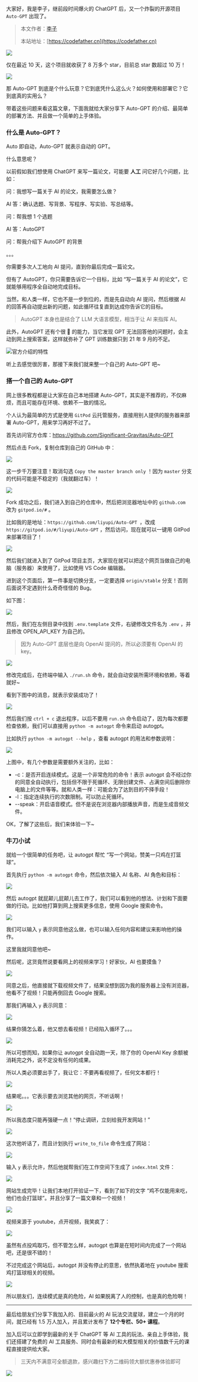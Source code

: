 大家好，我是李子，继前段时间爆火的 ChatGPT 后，又一个炸裂的开源项目 `Auto-GPT` 出现了。

> 本文作者：[李子](https://yuyuanweb.feishu.cn/wiki/Abldw5WkjidySxkKxU2cQdAtnah)
>
> 本站地址：[https://codefather.cn](https://codefather.cn)

![](https://pic.yupi.icu/5563/202311080949783.png)

仅在最近 10 天，这个项目就收获了 8 万多个 star，目前总 star 数超过 10 万！

![](https://pic.yupi.icu/5563/202311080949337.png)

那 Auto-GPT 到底是个什么玩意？它到底凭什么这么火？如何使用和部署它？它到底真的实用么？

带着这些问题来看这篇文章，下面我就给大家分享下 Auto-GPT 的介绍、最简单的部署方法、并且做一个简单的上手体验。

### 什么是 Auto-GPT？

Auto 即自动，Auto-GPT 就表示自动的 GPT。

什么意思呢？

以前假如我们想使用 ChatGPT 来写一篇论文，可能要 **人工** 问它好几个问题，比如：

问：我想写一篇关于 AI 的论文，我需要怎么做？

AI 答：确认选题、写背景、写程序、写实验、写总结等。

问：帮我想 1 个选题

AI 答：AutoGPT

问：帮我介绍下 AutoGPT 的背景

。。。

你需要多次人工地向 AI 提问，直到你最后完成一篇论文。

但有了 AutoGPT，你只需要告诉它一个目标，比如 “写一篇关于 AI 的论文”，它就能够用程序全自动地完成目标。

当然，和人类一样，它也不是一步到位的，而是先自动向 AI 提问，然后根据 AI 的回答再自动提出新的问题，如此循环往复直到达成你告诉它的目标。

> AutoGPT 本身也是结合了 LLM 大语言模型，相当于让 AI 来指挥 AI。

此外，AutoGPT 还有个很 🐂 的能力，当它发现 GPT 无法回答他的问题时，会主动到网上搜索答案，这样就弥补了 GPT 训练数据只到 21 年 9 月的不足。

![](https://pic.yupi.icu/5563/202311080949192.png)官方介绍的特性

听上去感觉很厉害，那接下来我们就来整一个自己的 Auto-GPT 吧~

### 搭一个自己的 Auto-GPT

网上很多教程都是让大家在自己本地搭建 Auto-GPT，其实是不推荐的，不仅麻烦，而且可能存在环境、依赖不一致的情况。

个人认为最简单的方式是使用 `GitPod` 云托管服务，直接用别人提供的服务器来部署 Auto-GPT，用来学习再好不过了。

首先访问官方仓库：https://github.com/Significant-Gravitas/Auto-GPT

然后点击 Fork，复制仓库到自己的 GitHub 中：

![](https://pic.yupi.icu/5563/202311080949480.png)

这一步千万要注意！取消勾选 `Copy the master branch only` ！因为 `master` 分支的代码可能是不稳定的（我就翻过车）！

![](https://pic.yupi.icu/5563/202311080949079.png)

Fork 成功之后，我们进入到自己的仓库中，然后把浏览器地址中的 `github.com` 改为 `gitpod.io/#` 。

比如我的是地址：`https://github.com/liyupi/Auto-GPT `，改成 `https://gitpod.io/#/liyupi/Auto-GPT` ，然后访问，现在就可以一键用 GitPod 来部署项目了！

![](https://pic.yupi.icu/5563/202311080949092.png)

然后我们就进入到了 GitPod 项目主页，大家现在就可以把这个网页当做自己的电脑（服务器）来使用了，比如使用 VS Code 编辑器。

进到这个页面后，第一件事是切换分支，一定要选择 `origin/stable` 分支！否则后面说不定遇到什么奇奇怪怪的 Bug。

如下图：

![](https://pic.yupi.icu/5563/202311080949651.png)

然后，我们在左侧目录中找到 `.env.template` 文件，右键修改文件名为 `.env` ，并且修改 OPEN_API_KEY 为自己的。

> 因为 Auto-GPT 底层也是向 OpenAI 提问的，所以必须要有 OpenAI 的 key。

![](https://pic.yupi.icu/5563/202311080949926.png)

修改完成后，在终端中输入 `./run.sh` 命令，就会自动安装所需环境和依赖，等着就好~

看到下图中的消息，就表示安装成功了！

![](https://pic.yupi.icu/5563/202311080949186.png)

然后我们按 `ctrl + c` 退出程序，以后不要用 `run.sh` 命令启动了，因为每次都要检查依赖，我们可以直接用 `python -m autogpt` 命令来启动 autogpt。

比如执行 `python -m autogpt --help` ，查看 autogpt 的用法和参数说明：

![](https://pic.yupi.icu/5563/202311080949690.png)

上图中，有几个参数是需要额外关注的，比如：

- -c：是否开启连续模式。这是一个非常危险的命令！表示 autogpt 会不经过你的同意全自动执行，包括但不限于死循环、无限创建文件、占满空间后删除你电脑上的文件等等。就和人类一样：可能会为了达到目的不择手段！
- -l：指定连续执行的次数限制。可以防止死循环。
- --speak：开启语音模式。但不是说在浏览器内部播放声音，而是生成音频文件。

OK，了解了这些后，我们来体验一下~

### 牛刀小试

就给一个很简单的任务吧，让 autogpt 帮忙 “写一个网站，赞美一只鸡在打篮球”。

首先执行 `python -m autogpt` 命令，然后依次输入 AI 名称、AI 角色和目标：

![](https://pic.yupi.icu/5563/202311080949431.png)

然后 autogpt 就屁颠儿屁颠儿去工作了，我们可以看到他的想法、计划和下面要做的行动。比如他打算到网上搜索更多信息，使用 Google 搜索命令。

![](https://pic.yupi.icu/5563/202311080949338.png)

我们可以输入 `y` 表示同意他这么做，也可以输入任何内容和建议来影响他的操作。

这里我就同意他吧~

然后呢，这货竟然说要看网上的视频来学习！好家伙，AI 也要摸鱼？

![](https://pic.yupi.icu/5563/202311080949250.png)

同意之后，他直接就下载视频文件了，结果没想到因为我的服务器上没有浏览器，他看不了视频！只能再倒回去 Google 搜索。

那我们再输入 `y` 表示同意：

![](https://pic.yupi.icu/5563/202311080949350.png)

结果你猜怎么着，他又想去看视频！已经陷入循环了。。。

![](https://pic.yupi.icu/5563/202311080949078.png)

所以可想而知，如果你让 autogpt 全自动跑一天，除了你的 OpenAI Key 余额被消耗完之外，说不定没有任何的成果。

所以人类必须要出手了，我让它：不要再看视频了，任何文本都行！

![](https://pic.yupi.icu/5563/202311080949673.png)

结果呢。。。它表示要去浏览其他的网页，不听话啊！

![](https://pic.yupi.icu/5563/202311080949398.png)

所以我态度只能再强硬一点！“停止调研，立刻给我开发网站！”

![](https://pic.yupi.icu/5563/202311080949231.png)

这次他听话了，而且计划执行 `write_to_file` 命令生成了网站：

![](https://pic.yupi.icu/5563/202311080949453.png)

输入 `y` 表示允许，然后他就帮我们在工作空间下生成了 `index.html` 文件：

![](https://pic.yupi.icu/5563/202311080949148.png)

网站生成完毕！让我们本地打开验证一下，看到了如下的文字 “鸡不仅能用来吃，他们也会打篮球”。并且分享了一篇文章和一个视频！

![](https://pic.yupi.icu/5563/202311080949447.png)

视频来源于 youtube，点开视频，我笑疯了：

![](https://pic.yupi.icu/5563/202311080949432.png)

虽然有点投鸡取巧，但不管怎么样，autogpt 也算是在短时间内完成了一个网站吧，还是很不错的！

不过完成这个网站后，autogpt 并没有停止的意思，依然执着地在 youtube 搜索鸡打篮球相关的视频。

![](https://pic.yupi.icu/5563/202311080950329.png)

所以朋友们，连续模式是真的危险，AI 如果脱离了人的控制，也是真的危险啊！

------

最后给朋友们分享下我加入的、目前最火的 AI 玩法交流星球，建立一个月的时间，就已经有 1.5 万人加入，并且累计发布了 **12个专栏、50+ 课程**。

加入后可以立即学到最新的关于 ChatGPT 等 AI 工具的玩法、亲自上手体验，我们还搭建了免费的 AI 工具服务、同时会有最新的和大模型相关的价值数千元的课程直接提供给大家。

> 三天内不满意可全额退款，感兴趣扫下方二维码领大额优惠券体验即可

![](https://pic.yupi.icu/5563/202311080950202.jpeg)